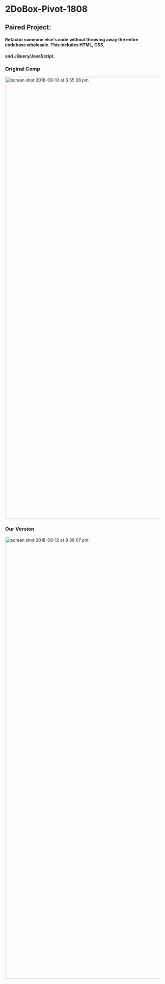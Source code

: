 # 2DoBox-Pivot-1808

## Paired Project:

#### Refactor someone else's code without throwing away the entire codebase wholesale. This includes HTML, CSS, 
#### and JQuery/JavaScript. 


### Original Comp

<img width="1440" alt="screen shot 2018-09-10 at 6 55 28 pm" src="https://user-images.githubusercontent.com/25753508/45331976-33ad0b80-b52b-11e8-8803-a7ffa719412d.png">

### Our Version

<img width="1440" alt="screen shot 2018-09-12 at 8 39 07 pm" src="https://user-images.githubusercontent.com/25753508/45464043-fdf35880-b6cb-11e8-86f9-5460e8530889.png">



